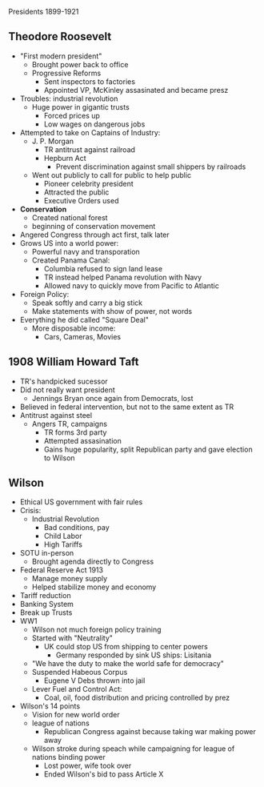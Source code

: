 Presidents 1899-1921

## Theodore Roosevelt
- "First modern president"
	- Brought power back to office
	- Progressive Reforms
		- Sent inspectors to factories
		- Appointed VP, McKinley assasinated and became presz
- Troubles: industrial revolution
	- Huge power in gigantic trusts
		- Forced prices up
		- Low wages on dangerous jobs
- Attempted to take on Captains of Industry:
	- J. P. Morgan
		- TR antitrust against railroad
		- Hepburn Act
			- Prevent discrimination against small shippers by railroads
	- Went out publicly to call for public to help public
		- Pioneer celebrity president
		- Attracted the public
		- Executive Orders used
- **Conservation**
	- Created national forest
	- beginning of conservation movement
- Angered Congress through act first, talk later
- Grows US into a world power:
	- Powerful navy and transporation
	- Created Panama Canal:
		- Columbia refused to sign land lease
		- TR instead helped Panama revolution with Navy
		- Allowed navy to quickly move from Pacific to Atlantic
- Foreign Policy:
	- Speak softly and carry a big stick
	- Make statements with show of power, not words
- Everything he did called "Square Deal"
	- More disposable income:
		- Cars, Cameras, Movies
## 1908 William Howard Taft
- TR's handpicked sucessor 
- Did not really want president
	- Jennings Bryan once again from Democrats, lost
- Believed in federal intervention, but not to the same extent as TR
- Antitrust against steel
	- Angers TR, campaigns
		- TR forms 3rd party
		- Attempted assasination
		- Gains huge popularity, split Republican party and gave election to Wilson
## Wilson
- Ethical US government with fair rules
- Crisis:
	- Industrial Revolution
		- Bad conditions, pay
		- Child Labor
		- High Tariffs
- SOTU in-person
	- Brought agenda directly to Congress
- Federal Reserve Act 1913
	- Manage money supply
	- Helped stabilize money and economy
- Tariff reduction
- Banking System
- Break up Trusts
- WW1
	- Wilson not much foreign policy training
	- Started with "Neutrality"
		- UK could stop US from shipping to center powers
			- Germany responded by sink US ships: Lisitania
	- "We have the duty to make the world safe for democracy"
	- Suspended Habeous Corpus
		- Eugene V Debs thrown into jail
	- Lever Fuel and Control Act:
		- Coal, oil, food distribution and pricing controlled by prez
- Wilson's 14 points
	- Vision for new world order
	- league of nations
		- Republican Congress against because taking war making power away
	- Wilson stroke during speach while campaigning for league of nations binding power
		- Lost power, wife took over
		- Ended Wilson's bid to pass Article X